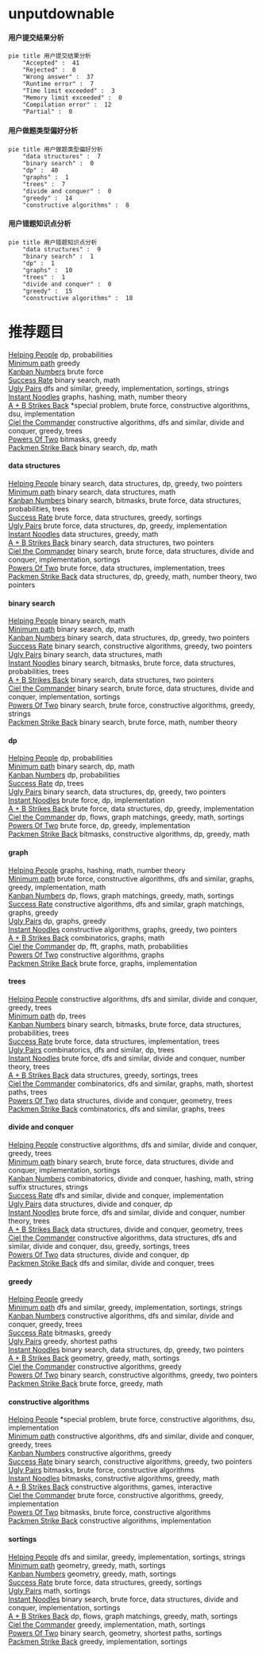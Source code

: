 # unputdownable
<!-- tabs:start -->
#### **用户提交结果分析**

```mermaid
pie title 用户提交结果分析
    "Accepted" :  41
    "Rejected" :  0
    "Wrong answer" :  37
    "Runtime error" :  7
    "Time limit exceeded" :  3
    "Memory limit exceeded" :  0
    "Compilation error" :  12
    "Partial" :  0
```
#### **用户做题类型偏好分析**

```mermaid
pie title 用户做题类型偏好分析
    "data structures" :  7
    "binary search" :  0
    "dp" :  40
    "graphs" :  1
    "trees" :  7
    "divide and conquer" :  0
    "greedy" :  14
    "constructive algorithms" :  8
```
#### **用户错题知识点分析**

```mermaid
pie title 用户错题知识点分析
    "data structures" :  9
    "binary search" :  1
    "dp" :  1
    "graphs" :  10
    "trees" :  1
    "divide and conquer" :  0
    "greedy" :  15
    "constructive algorithms" :  18
```
<!-- tabs:end -->
# 推荐题目
[Helping People](http://codeforces.com/problemset/problem/494/C)		dp,
                        probabilities		  
[Minimum path](https://codeforces.com/contest/1072/problem/D)		greedy		  
[Kanban Numbers](http://codeforces.com/problemset/problem/1145/B)		brute force		  
[Success Rate](https://codeforces.com/contest/807/problem/C)		binary search,
                        math		  
[Ugly Pairs](http://codeforces.com/problemset/problem/1156/B)		dfs and similar,
                        greedy,
                        implementation,
                        sortings,
                        strings		  
[Instant Noodles](http://codeforces.com/problemset/problem/1322/C)		graphs,
                        hashing,
                        math,
                        number theory		  
[A + B Strikes Back](http://codeforces.com/problemset/problem/409/H)		*special problem,
                        brute force,
                        constructive algorithms,
                        dsu,
                        implementation		  
[Ciel the Commander](http://codeforces.com/problemset/problem/321/C)		constructive algorithms,
                        dfs and similar,
                        divide and conquer,
                        greedy,
                        trees		  
[Powers Of Two](http://codeforces.com/problemset/problem/1095/C)		bitmasks,
                        greedy		  
[Packmen Strike Back](http://codeforces.com/problemset/problem/883/D)		binary search,
                        dp,
                        math		  
<!-- tabs:start -->
#### **data structures**
[Helping People](http://codeforces.com/problemset/problem/1492/C)		binary search,
                        data structures,
                        dp,
                        greedy,
                        two pointers		  
[Minimum path](http://codeforces.com/problemset/problem/1490/G)		binary search,
                        data structures,
                        math		  
[Kanban Numbers](http://codeforces.com/problemset/problem/1479/D)		binary search,
                        bitmasks,
                        brute force,
                        data structures,
                        probabilities,
                        trees		  
[Success Rate](http://codeforces.com/problemset/problem/1497/A)		brute force,
                        data structures,
                        greedy,
                        sortings		  
[Ugly Pairs](http://codeforces.com/problemset/problem/1491/C)		brute force,
                        data structures,
                        dp,
                        greedy,
                        implementation		  
[Instant Noodles](http://codeforces.com/problemset/problem/1492/B)		data structures,
                        greedy,
                        math		  
[A + B Strikes Back](http://codeforces.com/problemset/problem/1436/E)		binary search,
                        data structures,
                        two pointers		  
[Ciel the Commander](http://codeforces.com/problemset/problem/1461/D)		binary search,
                        brute force,
                        data structures,
                        divide and conquer,
                        implementation,
                        sortings		  
[Powers Of Two](http://codeforces.com/problemset/problem/1511/C)		brute force,
                        data structures,
                        implementation,
                        trees		  
[Packmen Strike Back](http://codeforces.com/problemset/problem/1497/E1)		data structures,
                        dp,
                        greedy,
                        math,
                        number theory,
                        two pointers		  
#### **binary search**
[Helping People](https://codeforces.com/contest/807/problem/C)		binary search,
                        math		  
[Minimum path](http://codeforces.com/problemset/problem/883/D)		binary search,
                        dp,
                        math		  
[Kanban Numbers](http://codeforces.com/problemset/problem/1492/C)		binary search,
                        data structures,
                        dp,
                        greedy,
                        two pointers		  
[Success Rate](http://codeforces.com/problemset/problem/1463/D)		binary search,
                        constructive algorithms,
                        greedy,
                        two pointers		  
[Ugly Pairs](http://codeforces.com/problemset/problem/1490/G)		binary search,
                        data structures,
                        math		  
[Instant Noodles](http://codeforces.com/problemset/problem/1479/D)		binary search,
                        bitmasks,
                        brute force,
                        data structures,
                        probabilities,
                        trees		  
[A + B Strikes Back](http://codeforces.com/problemset/problem/1436/E)		binary search,
                        data structures,
                        two pointers		  
[Ciel the Commander](http://codeforces.com/problemset/problem/1461/D)		binary search,
                        brute force,
                        data structures,
                        divide and conquer,
                        implementation,
                        sortings		  
[Powers Of Two](http://codeforces.com/problemset/problem/1493/C)		binary search,
                        brute force,
                        constructive algorithms,
                        greedy,
                        strings		  
[Packmen Strike Back](http://codeforces.com/problemset/problem/1487/D)		binary search,
                        brute force,
                        math,
                        number theory		  
#### **dp**
[Helping People](http://codeforces.com/problemset/problem/494/C)		dp,
                        probabilities		  
[Minimum path](http://codeforces.com/problemset/problem/883/D)		binary search,
                        dp,
                        math		  
[Kanban Numbers](http://codeforces.com/problemset/problem/464/D)		dp,
                        probabilities		  
[Success Rate](http://codeforces.com/problemset/problem/802/K)		dp,
                        trees		  
[Ugly Pairs](http://codeforces.com/problemset/problem/1492/C)		binary search,
                        data structures,
                        dp,
                        greedy,
                        two pointers		  
[Instant Noodles](https://codeforces.com/contest/1457/problem/C)		brute force,
                        dp,
                        implementation		  
[A + B Strikes Back](http://codeforces.com/problemset/problem/1491/C)		brute force,
                        data structures,
                        dp,
                        greedy,
                        implementation		  
[Ciel the Commander](http://codeforces.com/problemset/problem/1437/C)		dp,
                        flows,
                        graph matchings,
                        greedy,
                        math,
                        sortings		  
[Powers Of Two](http://codeforces.com/problemset/problem/1499/B)		brute force,
                        dp,
                        greedy,
                        implementation		  
[Packmen Strike Back](http://codeforces.com/problemset/problem/1491/D)		bitmasks,
                        constructive algorithms,
                        dp,
                        greedy,
                        math		  
#### **graph**
[Helping People](http://codeforces.com/problemset/problem/1322/C)		graphs,
                        hashing,
                        math,
                        number theory		  
[Minimum path](http://codeforces.com/problemset/problem/1487/C)		brute force,
                        constructive algorithms,
                        dfs and similar,
                        graphs,
                        greedy,
                        implementation,
                        math		  
[Kanban Numbers](http://codeforces.com/problemset/problem/1437/C)		dp,
                        flows,
                        graph matchings,
                        greedy,
                        math,
                        sortings		  
[Success Rate](http://codeforces.com/problemset/problem/1470/D)		constructive algorithms,
                        dfs and similar,
                        graph matchings,
                        graphs,
                        greedy		  
[Ugly Pairs](http://codeforces.com/problemset/problem/1476/C)		dp,
                        graphs,
                        greedy		  
[Instant Noodles](http://codeforces.com/problemset/problem/1304/D)		constructive algorithms,
                        graphs,
                        greedy,
                        two pointers		  
[A + B Strikes Back](http://codeforces.com/problemset/problem/1475/C)		combinatorics,
                        graphs,
                        math		  
[Ciel the Commander](http://codeforces.com/problemset/problem/553/E)		dp,
                        fft,
                        graphs,
                        math,
                        probabilities		  
[Powers Of Two](http://codeforces.com/problemset/problem/1495/C)		constructive algorithms,
                        graphs		  
[Packmen Strike Back](http://codeforces.com/problemset/problem/1510/K)		brute force,
                        graphs,
                        implementation		  
#### **trees**
[Helping People](http://codeforces.com/problemset/problem/321/C)		constructive algorithms,
                        dfs and similar,
                        divide and conquer,
                        greedy,
                        trees		  
[Minimum path](http://codeforces.com/problemset/problem/802/K)		dp,
                        trees		  
[Kanban Numbers](http://codeforces.com/problemset/problem/1479/D)		binary search,
                        bitmasks,
                        brute force,
                        data structures,
                        probabilities,
                        trees		  
[Success Rate](http://codeforces.com/problemset/problem/1511/C)		brute force,
                        data structures,
                        implementation,
                        trees		  
[Ugly Pairs](http://codeforces.com/problemset/problem/1499/F)		combinatorics,
                        dfs and similar,
                        dp,
                        trees		  
[Instant Noodles](http://codeforces.com/problemset/problem/1491/E)		brute force,
                        dfs and similar,
                        divide and conquer,
                        number theory,
                        trees		  
[A + B Strikes Back](http://codeforces.com/problemset/problem/1466/D)		data structures,
                        greedy,
                        sortings,
                        trees		  
[Ciel the Commander](http://codeforces.com/problemset/problem/1495/D)		combinatorics,
                        dfs and similar,
                        graphs,
                        math,
                        shortest paths,
                        trees		  
[Powers Of Two](http://codeforces.com/problemset/problem/1303/G)		data structures,
                        divide and conquer,
                        geometry,
                        trees		  
[Packmen Strike Back](http://codeforces.com/problemset/problem/1454/E)		combinatorics,
                        dfs and similar,
                        graphs,
                        trees		  
#### **divide and conquer**
[Helping People](http://codeforces.com/problemset/problem/321/C)		constructive algorithms,
                        dfs and similar,
                        divide and conquer,
                        greedy,
                        trees		  
[Minimum path](http://codeforces.com/problemset/problem/1461/D)		binary search,
                        brute force,
                        data structures,
                        divide and conquer,
                        implementation,
                        sortings		  
[Kanban Numbers](http://codeforces.com/problemset/problem/1466/G)		combinatorics,
                        divide and conquer,
                        hashing,
                        math,
                        string suffix structures,
                        strings		  
[Success Rate](http://codeforces.com/problemset/problem/1490/D)		dfs and similar,
                        divide and conquer,
                        implementation		  
[Ugly Pairs](https://codeforces.com/contest/1483/problem/C)		data structures,
                        divide and conquer,
                        dp		  
[Instant Noodles](http://codeforces.com/problemset/problem/1491/E)		brute force,
                        dfs and similar,
                        divide and conquer,
                        number theory,
                        trees		  
[A + B Strikes Back](http://codeforces.com/problemset/problem/1303/G)		data structures,
                        divide and conquer,
                        geometry,
                        trees		  
[Ciel the Commander](http://codeforces.com/problemset/problem/1494/D)		constructive algorithms,
                        data structures,
                        dfs and similar,
                        divide and conquer,
                        dsu,
                        greedy,
                        sortings,
                        trees		  
[Powers Of Two](http://codeforces.com/problemset/problem/1482/E)		data structures,
                        divide and conquer,
                        dp		  
[Packmen Strike Back](http://codeforces.com/problemset/problem/566/C)		dfs and similar,
                        divide and conquer,
                        trees		  
#### **greedy**
[Helping People](https://codeforces.com/contest/1072/problem/D)		greedy		  
[Minimum path](http://codeforces.com/problemset/problem/1156/B)		dfs and similar,
                        greedy,
                        implementation,
                        sortings,
                        strings		  
[Kanban Numbers](http://codeforces.com/problemset/problem/321/C)		constructive algorithms,
                        dfs and similar,
                        divide and conquer,
                        greedy,
                        trees		  
[Success Rate](http://codeforces.com/problemset/problem/1095/C)		bitmasks,
                        greedy		  
[Ugly Pairs](http://codeforces.com/problemset/problem/3/A)		greedy,
                        shortest paths		  
[Instant Noodles](http://codeforces.com/problemset/problem/1492/C)		binary search,
                        data structures,
                        dp,
                        greedy,
                        two pointers		  
[A + B Strikes Back](https://codeforces.com/contest/1496/problem/C)		geometry,
                        greedy,
                        math,
                        sortings		  
[Ciel the Commander](http://codeforces.com/problemset/problem/1493/A)		constructive algorithms,
                        greedy		  
[Powers Of Two](http://codeforces.com/problemset/problem/1463/D)		binary search,
                        constructive algorithms,
                        greedy,
                        two pointers		  
[Packmen Strike Back](http://codeforces.com/problemset/problem/1462/C)		brute force,
                        greedy,
                        math		  
#### **constructive algorithms**
[Helping People](http://codeforces.com/problemset/problem/409/H)		*special problem,
                        brute force,
                        constructive algorithms,
                        dsu,
                        implementation		  
[Minimum path](http://codeforces.com/problemset/problem/321/C)		constructive algorithms,
                        dfs and similar,
                        divide and conquer,
                        greedy,
                        trees		  
[Kanban Numbers](http://codeforces.com/problemset/problem/1493/A)		constructive algorithms,
                        greedy		  
[Success Rate](http://codeforces.com/problemset/problem/1463/D)		binary search,
                        constructive algorithms,
                        greedy,
                        two pointers		  
[Ugly Pairs](https://codeforces.com/contest/1456/problem/B)		bitmasks,
                        brute force,
                        constructive algorithms		  
[Instant Noodles](http://codeforces.com/problemset/problem/1492/D)		bitmasks,
                        constructive algorithms,
                        greedy,
                        math		  
[A + B Strikes Back](https://codeforces.com/contest/1504/problem/D)		constructive algorithms,
                        games,
                        interactive		  
[Ciel the Commander](https://codeforces.com/contest/1483/problem/A)		brute force,
                        constructive algorithms,
                        greedy,
                        implementation		  
[Powers Of Two](https://codeforces.com/contest/1457/problem/D)		bitmasks,
                        brute force,
                        constructive algorithms		  
[Packmen Strike Back](http://codeforces.com/problemset/problem/1513/A)		constructive algorithms,
                        implementation		  
#### **sortings**
[Helping People](http://codeforces.com/problemset/problem/1156/B)		dfs and similar,
                        greedy,
                        implementation,
                        sortings,
                        strings		  
[Minimum path](https://codeforces.com/contest/1496/problem/C)		geometry,
                        greedy,
                        math,
                        sortings		  
[Kanban Numbers](http://codeforces.com/problemset/problem/1495/A)		geometry,
                        greedy,
                        math,
                        sortings		  
[Success Rate](http://codeforces.com/problemset/problem/1497/A)		brute force,
                        data structures,
                        greedy,
                        sortings		  
[Ugly Pairs](http://codeforces.com/problemset/problem/1427/A)		math,
                        sortings		  
[Instant Noodles](http://codeforces.com/problemset/problem/1461/D)		binary search,
                        brute force,
                        data structures,
                        divide and conquer,
                        implementation,
                        sortings		  
[A + B Strikes Back](http://codeforces.com/problemset/problem/1437/C)		dp,
                        flows,
                        graph matchings,
                        greedy,
                        math,
                        sortings		  
[Ciel the Commander](http://codeforces.com/problemset/problem/1473/A)		greedy,
                        implementation,
                        math,
                        sortings		  
[Powers Of Two](http://codeforces.com/problemset/problem/1486/B)		binary search,
                        geometry,
                        shortest paths,
                        sortings		  
[Packmen Strike Back](http://codeforces.com/problemset/problem/1480/B)		greedy,
                        implementation,
                        sortings		  
<!-- tabs:end -->
